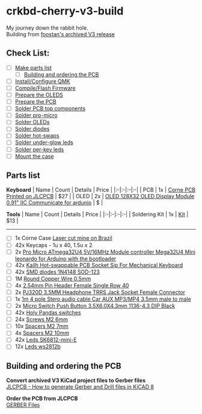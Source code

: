 # crkbd-cherry-v3-build

My journey down the rabbit hole.  
Building from [foostan's archived V3 release](https://github.com/foostan/crkbd/releases/tag/v3-final)

## Check List:
- [ ] [Make parts list](#parts-list)
  - [ ] [Building and ordering the PCB](#building-and-ordering-the-pcb)
- [ ] [Install/Configure QMK](#installconfigure-qmk)
- [ ] [Compile/Flash Firmware](#compileflash-firmware)
- [ ] [Prepare the OLEDS](#prepare-oleds)
- [ ] [Prepare the PCB](#prepare-pcb)
- [ ] [Solder PCB top components](#solder-pcb-top-components)
- [ ] [Solder pro-micro](#solder-pro-micro)
- [ ] [Solder OLEDs](#solder-oleds)
- [ ] [Solder diodes](#solder-diodes)
- [ ] [Solder hot-swaps](#solder-hot-swaps)
- [ ] [Solder under-glow leds](#solder-under-glow-leds)
- [ ] [Solder per-key leds](#solder-per-key-leds)
- [ ] [Mount the case](#mount-the-case)

## Parts list
**Keyboard**
| Name | Count | Details | Price |
|:-|:-|:-|:-|
| PCB | 1x | [Corne PCB Printed on JLCPCB](https://jlcpcb.com/) | $27 |
| OLED | 2x | [OLED 128X32 OLED Display Module 0.91" IIC Communicate for ardunio](https://www.aliexpress.com/item/32777216785.html?spm=a2g0s.9042311.0.0.27424c4dlrgRjA) | $ |

**Tools**
| Name | Count | Details | Price |
|:-|:-|:-|:-|
| Soldering Kit | 1x | [Kit](https://www.amazon.com/Soldering-Kit-Temperature-Desoldering-Electronics/dp/B07GTGGLXN/ref=sr_1_5?crid=38MPRDWM5JBD2&dib=eyJ2IjoiMSJ9.bN2ArPTpgQRijAd577UAx2lb0lxJe9OJfvIrJ6Bhu94uZRdZ0QiOR1-KaozOEwvqRFJO6PmfGYfSgNX8FCBUUr7tF74wEkvH2oPiK_vOUmZ4kcyFUs1GxnhlBGenUVRiocpGicXoasYk4pn2j1hmV_uITJfg-8F86EbmyExxmN_qOA8LUu2XNpdrcps8dFHy3x6Vsxs0nPWFvIyXwVel8fIs0YaS7FLhzvMPE6c5Bm9Sv0gDM9kTUX6UC23l9WSCI8h0VyGKKpOtbs7h1YVjf3JVk5e2DfrIKZ26WudrKVE.zCvhrofR5D4P22aA3xQqujJoRpbFraz-JM9WFvdwxwk&dib_tag=se&keywords=soldering+kit&qid=1724294807&sprefix=soldering+ki%2Caps%2C181&sr=8-5#customerReviews) | $13 |

---

- [ ] 1x  Corne Case [Laser cut mine on Brazil](https://www.acrilicos60.com.br/)
- [ ] 42x Keycaps - 1u x 40, 1.5u x 2
- [ ] 2x  [Pro Micro ATmega32U4 5V/16MHz Module controller Mega32U4 Mini leonardo for Arduino with the bootloader](https://www.aliexpress.com/item/32768308647.html?spm=a2g0s.9042311.0.0.27424c4dlrgRjA)
- [ ] 42x [Kailh Hot-swappable PCB Socket Sip For Mechanical Keyboard](https://www.aliexpress.com/item/4001051840976.html?spm=a2g0s.9042311.0.0.27424c4dlrgRjA)
- [ ] 42x [SMD diodes 1N4148 SOD-123](https://www.aliexpress.com/item/32916398082.html?spm=a2g0s.9042311.0.0.27424c4dlrgRjA)
- [ ] 1M  [Round Copper Wire 0.5mm](https://www.aliexpress.com/item/4000781904492.html?spm=a2g0s.9042311.0.0.27424c4dlrgRjA)
- [ ] 4x  [2.54mm Pin Header Female Single Row 40](https://www.aliexpress.com/item/32817226478.html?spm=a2g0s.9042311.0.0.27424c4dlrgRjA)
- [ ] 2x  [PJ320D 3.5MM Headphone TRRS Jack Socket Female Connector](https://www.aliexpress.com/item/32785315917.html?spm=a2g0s.9042311.0.0.27424c4dlrgRjA)
- [ ] 1x  [1m 4 pole Stero audio cable Car AUX MP3/MP4 3.5mm male to male](https://www.aliexpress.com/item/32459681560.html?spm=a2g0s.9042311.0.0.27424c4dlrgRjA)
- [ ] 2x  [Micro Switch Push Button 3.5X6.0X4.3mm 1136-4.3 DIP Black](https://www.aliexpress.com/item/1068908059.html?spm=a2g0s.9042311.0.0.27424c4dlrgRjA)
- [ ] 42x [Holy Pandas switches](https://www.aliexpress.com/item/1005001465063863.html?spm=a2g0s.9042311.0.0.27424c4dlrgRjA)
- [ ] 24x [Screws M2 6mm](https://www.aliexpress.com/item/32661182311.html?spm=a2g0s.9042311.0.0.27424c4dlrgRjA)
- [ ] 10x [Spacers M2 7mm](https://www.aliexpress.com/item/32970573343.html?spm=a2g0s.9042311.0.0.27424c4dlrgRjA)
- [ ] 4x  [Spacers M2 10mm](https://www.aliexpress.com/item/32970573343.html?spm=a2g0s.9042311.0.0.27424c4dlrgRjA)
- [ ] 42x [Leds SK6812-mini-E](https://www.aliexpress.com/item/4000476037223.html?spm=a2g0s.9042311.0.0.27424c4dlrgRjA)
- [ ] 12x [Leds ws2812b](https://www.aliexpress.com/item/4000750610574.html?spm=a2g0s.9042311.0.0.27424c4dlrgRjA)

## Building and ordering the PCB
**Convert archived V3 KiCad project files to Gerber files**  
[JLCPCB - How to generate Gerber and Drill files in KiCAD 8](https://jlcpcb.com/help/article/how-to-generate-gerber-and-drill-files-in-kicad-8)

**Order the PCB from JLCPCB**  
[GERBER Files](./GERBER-v3-cherry.zip)


